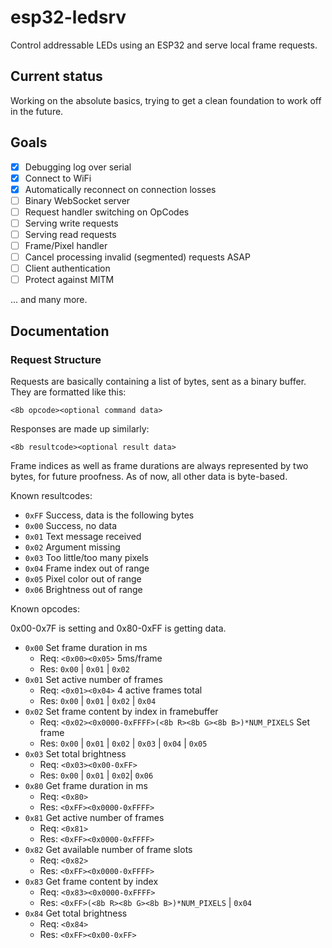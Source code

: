 # esp32-ledsrv

Control addressable LEDs using an ESP32 and serve local frame requests.

## Current status

Working on the absolute basics, trying to get a clean foundation to work off in the future.

## Goals

- [x] Debugging log over serial
- [x] Connect to WiFi
- [x] Automatically reconnect on connection losses
- [ ] Binary WebSocket server
- [ ] Request handler switching on OpCodes
- [ ] Serving write requests
- [ ] Serving read requests
- [ ] Frame/Pixel handler
- [ ] Cancel processing invalid (segmented) requests ASAP
- [ ] Client authentication
- [ ] Protect against MITM

... and many more.

## Documentation

### Request Structure

Requests are basically containing a list of bytes, sent as a binary buffer. They are formatted like this:

`<8b opcode><optional command data>`

Responses are made up similarly:

`<8b resultcode><optional result data>`

Frame indices as well as frame durations are always represented by two bytes, for future proofness. As of now, all other data is byte-based.

Known resultcodes:

* `0xFF` Success, data is the following bytes
* `0x00` Success, no data
* `0x01` Text message received
* `0x02` Argument missing
* `0x03` Too little/too many pixels
* `0x04` Frame index out of range
* `0x05` Pixel color out of range
* `0x06` Brightness out of range

Known opcodes:

0x00-0x7F is setting and 0x80-0xFF is getting data.

* `0x00` Set frame duration in ms
  * Req: `<0x00><0x05>` 5ms/frame
  * Res: `0x00` | `0x01` | `0x02`
* `0x01` Set active number of frames
  * Req: `<0x01><0x04>` 4 active frames total
  * Res: `0x00` | `0x01` | `0x02` | `0x04`
* `0x02` Set frame content by index in framebuffer
  * Req: `<0x02><0x0000-0xFFFF>(<8b R><8b G><8b B>)*NUM_PIXELS` Set frame
  * Res: `0x00` | `0x01` | `0x02` | `0x03` | `0x04` | `0x05`
* `0x03` Set total brightness
  * Req: `<0x03><0x00-0xFF>`
  * Res: `0x00` | `0x01` | `0x02`| `0x06`
* `0x80` Get frame duration in ms
  * Req: `<0x80>`
  * Res: `<0xFF><0x0000-0xFFFF>`
* `0x81` Get active number of frames
  * Req: `<0x81>`
  * Res: `<0xFF><0x0000-0xFFFF>`
* `0x82` Get available number of frame slots
  * Req: `<0x82>`
  * Res: `<0xFF><0x0000-0xFFFF>`
* `0x83` Get frame content by index
  * Req: `<0x83><0x0000-0xFFFF>`
  * Res: `<0xFF>(<8b R><8b G><8b B>)*NUM_PIXELS` | `0x04`
* `0x84` Get total brightness
  * Req: `<0x84>`
  * Res: `<0xFF><0x00-0xFF>`
